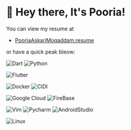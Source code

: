 # 👋 Hey there, It's Pooria!
You can view my resume at
   - [PooriaAskariMoqaddam.resume](https://github.com/pooriaaskarim/Resume/releases/latest/download/PooriaAskariMoqaddam.resume.pdf)
     
or have a quick peak bleow:

![Dart](https://img.shields.io/badge/Code-Dart-informational?style=for-the-badge&logo=Dart&logoColor=004872&logoSize=auto&labelColor=0f9c81&color=004872)
![Python](https://img.shields.io/badge/Code-Python-informational?style=for-the-badge&logo=Python&logoColor=4584b6&labelColor=ffde57&color=4584b6)

![Flutter](https://img.shields.io/badge/Framework-Flutter-informational?style=for-the-badge&logo=Flutter&logoColor=5ec8f8&labelColor=04599c)

![Docker](https://img.shields.io/badge/Deployment-Docker-informational?style=for-the-badge&logo=Docker&logoColor=1d63ed&labelColor=ffffff&color=1d63ed)
![CIDI](https://img.shields.io/badge/Deployment-CICD-informational?style=for-the-badge&logo=CICD&logoColor=02cc5c&labelColor=0d2b3e&color=02cc5c)

![Google Cloud](https://img.shields.io/badge/Cloud-Google_Cloud-informational?style=for-the-badge&logo=googlecloud&logoColor=4285F4&logoSize=auto&labelColor=ffffff&color=4285F4)
![FireBase](https://img.shields.io/badge/Cloud-Firebase-informational?style=for-the-badge&logo=firebase&logoColor=d62b00&logoSize=auto&labelColor=f7be00&color=d62b00)

![Vim](https://img.shields.io/badge/Tools-Vim-informational?style=for-the-badge&logo=vim&logoColor=019331&logoSize=auto&labelColor=c6c6c6&color=019331)
![Pycharm](https://img.shields.io/badge/Tools-Pycharm-informational?style=for-the-badge&logo=Pycharm&logoColor=20d088&logoSize=auto&labelColor=f3f049&color=20d088)
![AndroidStudio](https://img.shields.io/badge/Tools-AndroidStudio-informational?style=for-the-badge&logo=AndroidStudio&logoColor=2b6ede&logoSize=auto&labelColor=ffffff&color=2b6ede)

![Linux](https://img.shields.io/badge/OS-Linux-informational?style=for-the-badge&logo=Linux&logoColor=0f9c81&logoSize=auto&labelColor=ffffff&color=0f9c81)
                                                                                                                                                                             

